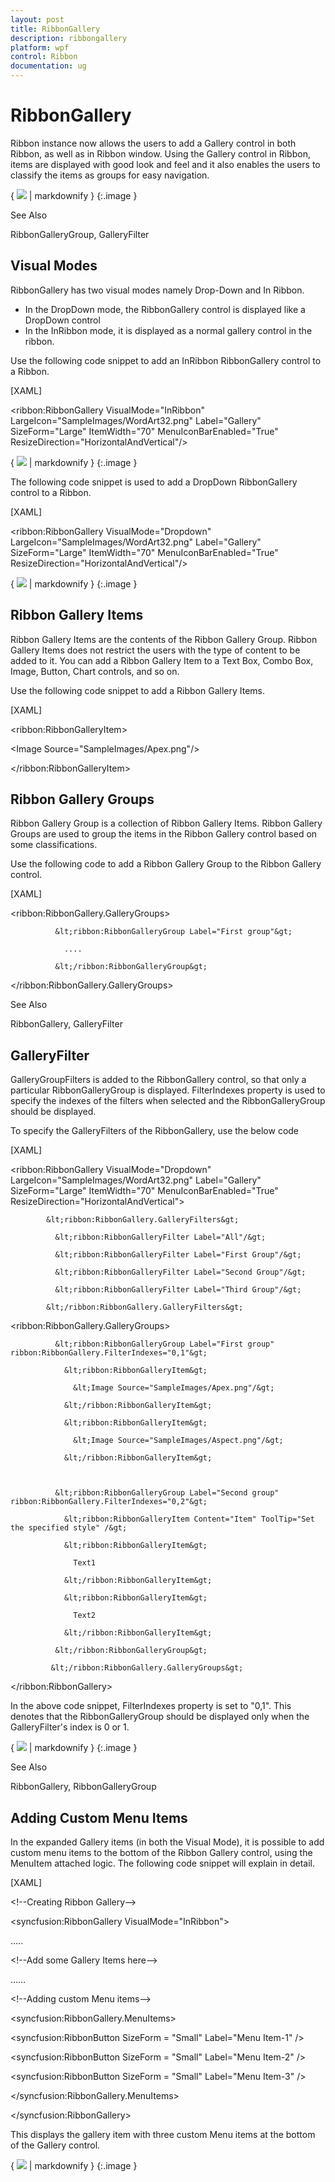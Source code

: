 ```yaml
---
layout: post
title: RibbonGallery
description: ribbongallery
platform: wpf
control: Ribbon
documentation: ug
---
```


# RibbonGallery

Ribbon instance now allows the users to add a Gallery control in both Ribbon, as well as in Ribbon window. Using the Gallery control in Ribbon, items are displayed with good look and feel and it also enables the users to classify the items as groups for easy navigation.



{ ![](RibbonGallery_images/RibbonGallery_img1.jpeg) | markdownify }
{:.image }




See Also

RibbonGalleryGroup, GalleryFilter

## Visual Modes

RibbonGallery has two visual modes namely Drop-Down and In Ribbon. 

* In the DropDown mode, the RibbonGallery control is displayed like a DropDown control 
* In the InRibbon mode, it is displayed as a normal gallery control in the ribbon. 



Use the following code snippet to add an InRibbon RibbonGallery control to a Ribbon. 



[XAML]



&lt;ribbon:RibbonGallery VisualMode="InRibbon" LargeIcon="SampleImages/WordArt32.png" Label="Gallery" SizeForm="Large" ItemWidth="70" MenuIconBarEnabled="True" ResizeDirection="HorizontalAndVertical"/&gt;



{ ![](RibbonGallery_images/RibbonGallery_img2.jpeg) | markdownify }
{:.image }




The following code snippet is used to add a DropDown RibbonGallery control to a Ribbon.



[XAML]



&lt;ribbon:RibbonGallery VisualMode="Dropdown" LargeIcon="SampleImages/WordArt32.png" Label="Gallery" SizeForm="Large" ItemWidth="70" MenuIconBarEnabled="True" ResizeDirection="HorizontalAndVertical"/&gt;



{ ![](RibbonGallery_images/RibbonGallery_img3.jpeg) | markdownify }
{:.image }




## Ribbon Gallery Items

Ribbon Gallery Items are the contents of the Ribbon Gallery Group. Ribbon Gallery Items does not restrict the users with the type of content to be added to it. You can add a Ribbon Gallery Item to a Text Box, Combo Box, Image, Button, Chart controls, and so on. 

Use the following code snippet to add a Ribbon Gallery Items.



[XAML]



&lt;ribbon:RibbonGalleryItem&gt;

&lt;Image Source="SampleImages/Apex.png"/&gt;

&lt;/ribbon:RibbonGalleryItem&gt;



## Ribbon Gallery Groups

Ribbon Gallery Group is a collection of Ribbon Gallery Items. Ribbon Gallery Groups are used to group the items in the Ribbon Gallery control based on some classifications. 

Use the following code to add a Ribbon Gallery Group to the Ribbon Gallery control.



[XAML]



&lt;ribbon:RibbonGallery.GalleryGroups&gt;

              &lt;ribbon:RibbonGalleryGroup Label="First group"&gt;

                ....

              &lt;/ribbon:RibbonGalleryGroup&gt;

&lt;/ribbon:RibbonGallery.GalleryGroups&gt;



See Also

RibbonGallery, GalleryFilter

## GalleryFilter

GalleryGroupFilters is added to the RibbonGallery control, so that only a particular RibbonGalleryGroup is displayed. FilterIndexes property is used to specify the indexes of the filters when selected and the RibbonGalleryGroup should be displayed. 

To specify the GalleryFilters of the RibbonGallery, use the below code



[XAML]



&lt;ribbon:RibbonGallery VisualMode="Dropdown" LargeIcon="SampleImages/WordArt32.png" Label="Gallery"   SizeForm="Large" ItemWidth="70" MenuIconBarEnabled="True" ResizeDirection="HorizontalAndVertical"&gt;



            &lt;ribbon:RibbonGallery.GalleryFilters&gt;

              &lt;ribbon:RibbonGalleryFilter Label="All"/&gt;

              &lt;ribbon:RibbonGalleryFilter Label="First Group"/&gt;

              &lt;ribbon:RibbonGalleryFilter Label="Second Group"/&gt;

              &lt;ribbon:RibbonGalleryFilter Label="Third Group"/&gt;

            &lt;/ribbon:RibbonGallery.GalleryFilters&gt;



&lt;ribbon:RibbonGallery.GalleryGroups&gt;

              &lt;ribbon:RibbonGalleryGroup Label="First group" ribbon:RibbonGallery.FilterIndexes="0,1"&gt;

                &lt;ribbon:RibbonGalleryItem&gt;

                  &lt;Image Source="SampleImages/Apex.png"/&gt;

                &lt;/ribbon:RibbonGalleryItem&gt;

                &lt;ribbon:RibbonGalleryItem&gt;

                  &lt;Image Source="SampleImages/Aspect.png"/&gt;

                &lt;/ribbon:RibbonGalleryItem&gt;



              &lt;ribbon:RibbonGalleryGroup Label="Second group" ribbon:RibbonGallery.FilterIndexes="0,2"&gt;

                &lt;ribbon:RibbonGalleryItem Content="Item" ToolTip="Set the specified style" /&gt;

                &lt;ribbon:RibbonGalleryItem&gt;

                  Text1

                &lt;/ribbon:RibbonGalleryItem&gt;

                &lt;ribbon:RibbonGalleryItem&gt;

                  Text2

                &lt;/ribbon:RibbonGalleryItem&gt;

              &lt;/ribbon:RibbonGalleryGroup&gt;

             &lt;/ribbon:RibbonGallery.GalleryGroups&gt;

&lt;/ribbon:RibbonGallery&gt;



In the above code snippet, FilterIndexes property is set to "0,1". This denotes that the RibbonGalleryGroup should be displayed only when the GalleryFilter's index is 0 or 1.



{ ![](RibbonGallery_images/RibbonGallery_img4.jpeg) | markdownify }
{:.image }




See Also

RibbonGallery, RibbonGalleryGroup



## Adding Custom Menu Items

In the expanded Gallery items (in both the Visual Mode), it is possible to add custom menu items to the bottom of the Ribbon Gallery control, using the MenuItem attached logic. The following code snippet will explain in detail.



[XAML]



&lt;!--Creating Ribbon Gallery--&gt;

&lt;syncfusion:RibbonGallery  VisualMode="InRibbon"&gt;

…..

&lt;!--Add some Gallery Items here--&gt;

……

&lt;!--Adding custom Menu items--&gt;

&lt;syncfusion:RibbonGallery.MenuItems&gt;

  &lt;syncfusion:RibbonButton SizeForm = "Small" Label="Menu Item-1" /&gt;

  &lt;syncfusion:RibbonButton SizeForm = "Small" Label="Menu Item-2" /&gt;

  &lt;syncfusion:RibbonButton SizeForm = "Small" Label="Menu Item-3" /&gt;

&lt;/syncfusion:RibbonGallery.MenuItems&gt;

&lt;/syncfusion:RibbonGallery&gt;



This displays the gallery item with three custom Menu items at the bottom of the Gallery control. 



{ ![](RibbonGallery_images/RibbonGallery_img5.jpeg) | markdownify }
{:.image }




